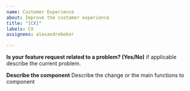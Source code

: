 ```yaml
---
name: Customer Experience
about: Improve the customer experience
title: "[CX]"
labels: CX
assignees: alexandrebekor

---
```


**Is your feature request related to a problem? (Yes/No)**
if applicable describe the current problem.

**Describe the component**
Describe the change or the main functions to component
